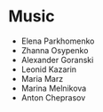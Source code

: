 # Music

- Elena Parkhomenko
- Zhanna Osypenko
- Alexander Goranski
- Leonid Kazarin
- Maria Marz
- Marina Melnikova
- Anton Cheprasov
